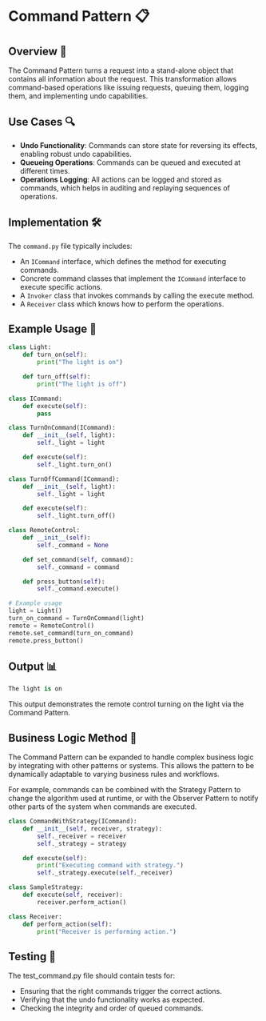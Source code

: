 # Command Pattern 📋

## Overview 📖
The Command Pattern turns a request into a stand-alone object that contains all information about the request. This transformation allows command-based operations like issuing requests, queuing them, logging them, and implementing undo capabilities.

## Use Cases 🔍
- **Undo Functionality**: Commands can store state for reversing its effects, enabling robust undo capabilities.
- **Queueing Operations**: Commands can be queued and executed at different times.
- **Operations Logging**: All actions can be logged and stored as commands, which helps in auditing and replaying sequences of operations.

## Implementation 🛠️
The `command.py` file typically includes:
- An `ICommand` interface, which defines the method for executing commands.
- Concrete command classes that implement the `ICommand` interface to execute specific actions.
- A `Invoker` class that invokes commands by calling the execute method.
- A `Receiver` class which knows how to perform the operations.

## Example Usage 📝
```python
class Light:
    def turn_on(self):
        print("The light is on")

    def turn_off(self):
        print("The light is off")

class ICommand:
    def execute(self):
        pass

class TurnOnCommand(ICommand):
    def __init__(self, light):
        self._light = light

    def execute(self):
        self._light.turn_on()

class TurnOffCommand(ICommand):
    def __init__(self, light):
        self._light = light

    def execute(self):
        self._light.turn_off()

class RemoteControl:
    def __init__(self):
        self._command = None

    def set_command(self, command):
        self._command = command

    def press_button(self):
        self._command.execute()

# Example usage
light = Light()
turn_on_command = TurnOnCommand(light)
remote = RemoteControl()
remote.set_command(turn_on_command)
remote.press_button()
```
## Output 📊
```python
The light is on
```

This output demonstrates the remote control turning on the light via the Command Pattern.



## Business Logic Method 🧠
The Command Pattern can be expanded to handle complex business logic by integrating with other patterns or systems. This allows the pattern to be dynamically adaptable to varying business rules and workflows.

For example, commands can be combined with the Strategy Pattern to change the algorithm used at runtime, or with the Observer Pattern to notify other parts of the system when commands are executed.

```python
class CommandWithStrategy(ICommand):
    def __init__(self, receiver, strategy):
        self._receiver = receiver
        self._strategy = strategy

    def execute(self):
        print("Executing command with strategy.")
        self._strategy.execute(self._receiver)

class SampleStrategy:
    def execute(self, receiver):
        receiver.perform_action()

class Receiver:
    def perform_action(self):
        print("Receiver is performing action.")
```
## Testing 🧪

The test_command.py file should contain tests for:

- Ensuring that the right commands trigger the correct actions.
- Verifying that the undo functionality works as expected.
- Checking the integrity and order of queued commands.